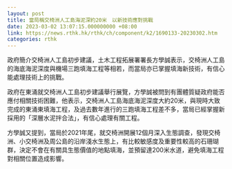 ```yaml
---
layout: post
title: 當局稱交椅洲人工島海泥深約20米　以新技術應對挑戰
date: 2023-03-02 13:07:15.000000000 +08:00
link: https://news.rthk.hk/rthk/ch/component/k2/1690133-20230302.htm
categories: rthk
---
```


政府簡介交椅洲人工島初步建議，土木工程拓展署署長方學誠表示，交椅洲人工島的海底海泥深度與機場三跑填海工程等相若，而當局亦已掌握填海新技術，有信心能處理技術上的挑戰。

政府在東涌就交椅洲人工島初步建議舉行展覽，方學誠被問到有團體質疑政府能否應付相關技術困難，他表示，交椅洲人工島海底海泥深度大約20米，與現時大致完成的東涌東填海工程，及過去數年進行的三跑填海工程差不多，當局已經掌握新採用的「深層水泥拌合法」，有信心處理有關工程。

方學誠又提到，當局於2021年尾，就交椅洲開展12個月深入生態調查，發現交椅洲、小交椅洲及周公島的沿岸淺水生態上，有比較敏感度及重要性較高的石珊瑚群，決定不會在有關具生態價值的地點填海，並預留達200米水道，避免填海工程對相關位置造成影響。
